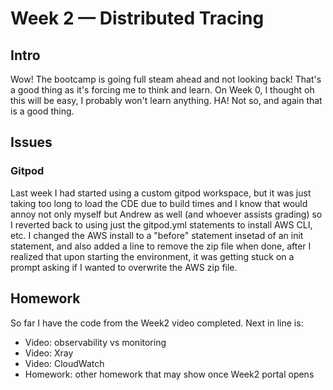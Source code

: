 # Week 2 — Distributed Tracing

## Intro
Wow! The bootcamp is going full steam ahead and not looking back! That's a good thing as it's forcing me to think and learn. On Week 0, I thought oh this will be easy, I probably won't learn anything. HA! Not so, and again that is a good thing.

## Issues
### Gitpod
Last week I had started using a custom gitpod workspace, but it was just taking too long to load the CDE due to build times and I know that would annoy not only myself but Andrew as well (and whoever assists grading) so I reverted back to using just the gitpod.yml statements to install AWS CLI, etc. I changed the AWS install to a "before" statement insetad of an init statement, and also added a line to remove the zip file when done, after I realized that upon starting the environment, it was getting stuck on a prompt asking if I wanted to overwrite the AWS zip file.

## Homework
So far I have the code from the Week2 video completed. Next in line is:
- Video: observability vs monitoring
- Video: Xray
- Video: CloudWatch
- Homework: other homework that may show once Week2 portal opens
